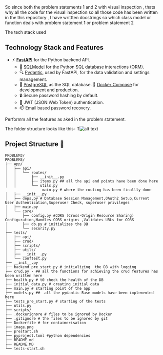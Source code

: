 So since both the problem statements 1 and 2  with visual inspection , thats why all the code for the visual inspection so all those code has been written in the this repository , I have  writtten docstrings so which class model or function deals with problem statement 1 or problem statement 2





The tech stack used
## Technology Stack and Features

- ⚡ [**FastAPI**](https://fastapi.tiangolo.com) for the Python backend API.
    - 🧰 [SQLModel](https://sqlmodel.tiangolo.com) for the Python SQL database interactions (ORM).
    - 🔍 [Pydantic](https://docs.pydantic.dev), used by FastAPI, for the data validation and settings management.
    - 💾 [PostgreSQL](https://www.postgresql.org) as the SQL database.
     🐋 [Docker Compose](https://www.docker.com) for development and production.
    - 🔒 Secure password hashing by default.
    - 🔑 JWT (JSON Web Token) authentication.
    - 📫 Email based password recovery.

Performm all the features as aked in the problem statement.



The folder structure looks like this-
T![alt text](image.png)


## Project Structure 📁
```
PROBLEM3/
PROBLEM3/
├── app/
│   ├── api/
│   │   └── routes/
│   │       ├── __init__.py 
│   │       ├── items.py ## all the api end points have been done here
│   │       └── utils.py
                 main.py # where the routing has been finallly done
│   ├── __init__.py
│   ├── deps.py # Database Session Management,OAuth2 Setup,Current User Authentication,Superuser Check, superuser privileges
│   ├── main.py
│   └── core/
│       ├── config.py #CORS (Cross-Origin Resource Sharing) Configuration,Handles CORS origins ,Validates URLs for CORS
│       ├── db.py # initializes the DB
│       └── security.py
├── tests/
│   ├── api/
│   ├── crud/
│   ├── scripts/
│   ├── utils/
│   ├── __init__.py
│   └── conftest.py
├── __init__.py
├── backend_pre_start.py # initializing  the DB with logging
├── crud.py - ## all the functions for achieving the crud features has been written here
├── health.py # t0 check the health of the DB
├── initial_data.py # creating initial data
├── main.py # starting point of the app
├── models.py ##  all the pydantic Base models have been implemented here
├── tests_pre_start.py # starting of the tests
├── utils.py
├── scripts/
├── .dockerignore # files to be ignored by Docker
├── .gitignore # the files to be ignored by git
├── Dockerfile # for containerisation
├── image.png
├── prestart.sh
├── pyproject.toml #python dependencies
├── README.md
├── README.MD
└── tests-start.sh





